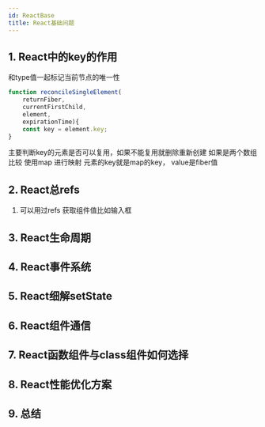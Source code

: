 ```yaml
---
id: ReactBase
title: React基础问题
---
```

## 1. React中的key的作用
和type值一起标记当前节点的唯一性
```js
function reconcileSingleElement(
    returnFiber, 
    currentFirstChild, 
    element, 
    expirationTime){
    const key = element.key;
}
```
主要判断key的元素是否可以复用，如果不能复用就删除重新创建
如果是两个数组比较 使用map 进行映射 元素的key就是map的key， value是fiber值

## 2. React总refs
1. 可以用过refs 获取组件值比如输入框
## 3. React生命周期
## 4. React事件系统
## 5. React细解setState
## 6. React组件通信
## 7. React函数组件与class组件如何选择
## 8. React性能优化方案
## 9. 总结